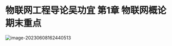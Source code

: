 # 物联网工程导论吴功宜 第1章 物联网概论 期末重点

![image-20230608162440513](https://github.com/zwzhang-qaq/myNote@main/img/image-20230608162440513.png)